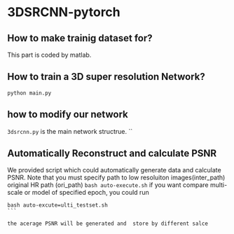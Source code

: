# 3DSRCNN-pytorch  
## How to make trainig dataset for?  
This part is coded by matlab.  

## How to train a 3D super resolution Network?  

```
python main.py
```
## how to modify our network 
`3dsrcnn.py` is the main network structrue.  ``
## Automatically Reconstruct and calculate PSNR  
We provided script which could automatically generate data and calculate PSNR.
Note that you must specify path to low resoluiton images(inter_path)
original HR path (ori_path)
`bash auto-execute.sh`
if you want compare multi-scale or model of specified epoch, you could run 
````
bash auto-excute=ulti_testset.sh
```

the acerage PSNR will be generated and  store by different salce 